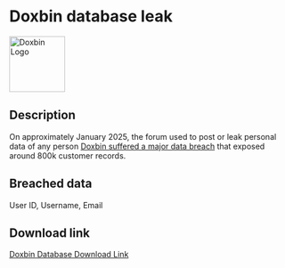 # Doxbin database leak

<img src="https://archive.org/services/img/doxbin-muisc/full/pct:500/0/default.jpg" alt="Doxbin Logo" width="100" height="100">

## Description

On approximately January 2025, the forum used to post or leak personal data of any person <a href="https://cyberindemnity.org/2025/01/the-doxbin-data-breach-understanding-the-impact-of-435784-compromised-accounts/" target="_blank" rel="noopener">Doxbin suffered a major data breach</a> that exposed around 800k customer records.

## Breached data

User ID, Username, Email

## Download link

[Doxbin Database Download Link](https://buzzheavier.com/2vxazxlp7j7d)
